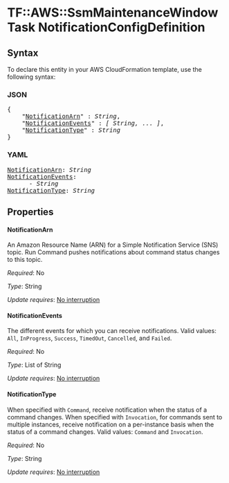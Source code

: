 # TF::AWS::SsmMaintenanceWindowTask NotificationConfigDefinition

## Syntax

To declare this entity in your AWS CloudFormation template, use the following syntax:

### JSON

<pre>
{
    "<a href="#notificationarn" title="NotificationArn">NotificationArn</a>" : <i>String</i>,
    "<a href="#notificationevents" title="NotificationEvents">NotificationEvents</a>" : <i>[ String, ... ]</i>,
    "<a href="#notificationtype" title="NotificationType">NotificationType</a>" : <i>String</i>
}
</pre>

### YAML

<pre>
<a href="#notificationarn" title="NotificationArn">NotificationArn</a>: <i>String</i>
<a href="#notificationevents" title="NotificationEvents">NotificationEvents</a>: <i>
      - String</i>
<a href="#notificationtype" title="NotificationType">NotificationType</a>: <i>String</i>
</pre>

## Properties

#### NotificationArn

An Amazon Resource Name (ARN) for a Simple Notification Service (SNS) topic. Run Command pushes notifications about command status changes to this topic.

_Required_: No

_Type_: String

_Update requires_: [No interruption](https://docs.aws.amazon.com/AWSCloudFormation/latest/UserGuide/using-cfn-updating-stacks-update-behaviors.html#update-no-interrupt)

#### NotificationEvents

The different events for which you can receive notifications. Valid values: `All`, `InProgress`, `Success`, `TimedOut`, `Cancelled`, and `Failed`.

_Required_: No

_Type_: List of String

_Update requires_: [No interruption](https://docs.aws.amazon.com/AWSCloudFormation/latest/UserGuide/using-cfn-updating-stacks-update-behaviors.html#update-no-interrupt)

#### NotificationType

When specified with `Command`, receive notification when the status of a command changes. When specified with `Invocation`, for commands sent to multiple instances, receive notification on a per-instance basis when the status of a command changes. Valid values: `Command` and `Invocation`.

_Required_: No

_Type_: String

_Update requires_: [No interruption](https://docs.aws.amazon.com/AWSCloudFormation/latest/UserGuide/using-cfn-updating-stacks-update-behaviors.html#update-no-interrupt)

